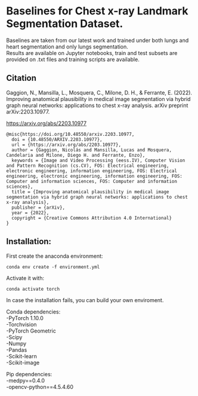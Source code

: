 # Baselines for Chest x-ray Landmark Segmentation Dataset.

Baselines are taken from our latest work and trained under both lungs and heart segmentation and only lungs segmentation.\
Results are available on Jupyter notebooks, train and test subsets are provided on .txt files and training scripts are available.

## Citation

Gaggion, N., Mansilla, L., Mosquera, C., Milone, D. H., & Ferrante, E. (2022). Improving anatomical plausibility in medical image segmentation via hybrid graph neural networks: applications to chest x-ray analysis. arXiv preprint arXiv:2203.10977.

https://arxiv.org/abs/2203.10977

```
@misc{https://doi.org/10.48550/arxiv.2203.10977,
  doi = {10.48550/ARXIV.2203.10977},
  url = {https://arxiv.org/abs/2203.10977},
  author = {Gaggion, Nicolás and Mansilla, Lucas and Mosquera, Candelaria and Milone, Diego H. and Ferrante, Enzo},
  keywords = {Image and Video Processing (eess.IV), Computer Vision and Pattern Recognition (cs.CV), FOS: Electrical engineering, electronic engineering, information engineering, FOS: Electrical engineering, electronic engineering, information engineering, FOS: Computer and information sciences, FOS: Computer and information sciences},
  title = {Improving anatomical plausibility in medical image segmentation via hybrid graph neural networks: applications to chest x-ray analysis},
  publisher = {arXiv},
  year = {2022},
  copyright = {Creative Commons Attribution 4.0 International}
}
```

## Installation:

First create the anaconda environment:

```
conda env create -f environment.yml
```
Activate it with:
```
conda activate torch
```

In case the installation fails, you can build your own enviroment.

Conda dependencies: \
-PyTorch 1.10.0 \
-Torchvision \
-PyTorch Geometric \
-Scipy \
-Numpy \
-Pandas  \
-Scikit-learn \
-Scikit-image 

Pip dependencies: \
-medpy==0.4.0 \
-opencv-python==4.5.4.60 